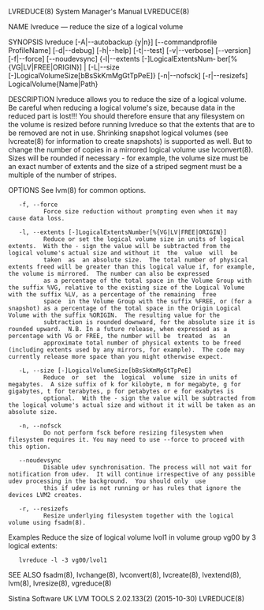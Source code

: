 LVREDUCE(8)                                                                              System Manager's Manual                                                                              LVREDUCE(8)

NAME
       lvreduce — reduce the size of a logical volume

SYNOPSIS
       lvreduce  [-A|--autobackup  {y|n}]  [--commandprofile ProfileName] [-d|--debug] [-h|--help] [-t|--test] [-v|--verbose] [--version] [-f|--force] [--noudevsync] {-l|--extents [-]LogicalExtentsNum‐
       ber[%{VG|LV|FREE|ORIGIN}] | [-L|--size [-]LogicalVolumeSize[bBsSkKmMgGtTpPeE]} [-n|--nofsck] [-r|--resizefs] LogicalVolume{Name|Path}

DESCRIPTION
       lvreduce allows you to reduce the size of a logical volume.  Be careful when reducing a logical volume's size, because data in the reduced part is lost!!!
       You should therefore ensure that any filesystem on the volume is resized before running lvreduce so that the extents that are to be removed are not in use.
       Shrinking snapshot logical volumes (see lvcreate(8) for information to create snapshots) is supported as well.  But to change the number of copies in a mirrored logical volume use lvconvert(8).
       Sizes will be rounded if necessary - for example, the volume size must be an exact number of extents and the size of a striped segment must be a multiple of the number of stripes.

OPTIONS
       See lvm(8) for common options.

       -f, --force
              Force size reduction without prompting even when it may cause data loss.

       -l, --extents [-]LogicalExtentsNumber[%{VG|LV|FREE|ORIGIN}]
              Reduce or set the logical volume size in units of logical extents.  With the - sign the value will be subtracted from the logical volume's actual size and without it  the  value  will  be
              taken  as  an absolute size.  The total number of physical extents freed will be greater than this logical value if, for example, the volume is mirrored.  The number can also be expressed
              as a percentage of the total space in the Volume Group with the suffix %VG, relative to the existing size of the Logical Volume with the suffix %LV, as a percentage of the remaining  free
              space  in the Volume Group with the suffix %FREE, or (for a snapshot) as a percentage of the total space in the Origin Logical Volume with the suffix %ORIGIN.  The resulting value for the
              subtraction is rounded downward, for the absolute size it is rounded upward.  N.B. In a future release, when expressed as a percentage with VG or FREE, the number will be  treated  as  an
              approximate total number of physical extents to be freed (including extents used by any mirrors, for example).  The code may currently release more space than you might otherwise expect.

       -L, --size [-]LogicalVolumeSize[bBsSkKmMgGtTpPeE]
              Reduce  or  set  the  logical  volume  size in units of megabytes.  A size suffix of k for kilobyte, m for megabyte, g for gigabytes, t for terabytes, p for petabytes or e for exabytes is
              optional.  With the - sign the value will be subtracted from the logical volume's actual size and without it it will be taken as an absolute size.

       -n, --nofsck
              Do not perform fsck before resizing filesystem when filesystem requires it. You may need to use --force to proceed with this option.

       --noudevsync
              Disable udev synchronisation. The process will not wait for notification from udev.  It will continue irrespective of any possible udev processing in the background.  You should only  use
              this if udev is not running or has rules that ignore the devices LVM2 creates.

       -r, --resizefs
              Resize underlying filesystem together with the logical volume using fsadm(8).

Examples
       Reduce the size of logical volume lvol1 in volume group vg00 by 3 logical extents:

       lvreduce -l -3 vg00/lvol1

SEE ALSO
       fsadm(8), lvchange(8), lvconvert(8), lvcreate(8), lvextend(8), lvm(8), lvresize(8), vgreduce(8)

Sistina Software UK                                                                 LVM TOOLS 2.02.133(2) (2015-10-30)                                                                        LVREDUCE(8)
